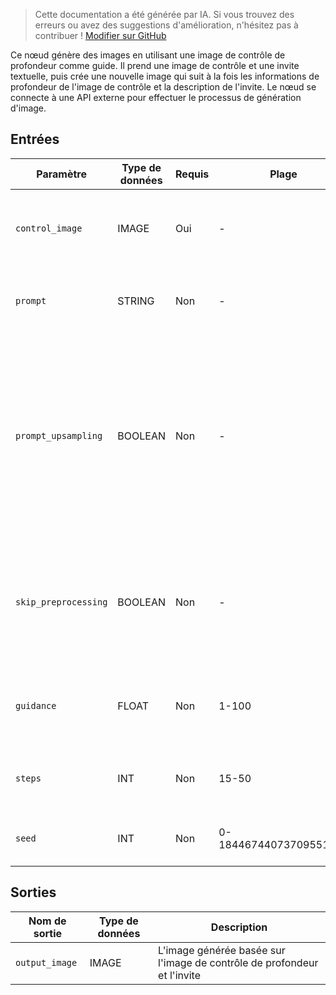 > Cette documentation a été générée par IA. Si vous trouvez des erreurs ou avez des suggestions d'amélioration, n'hésitez pas à contribuer ! [Modifier sur GitHub](https://github.com/Comfy-Org/embedded-docs/blob/main/comfyui_embedded_docs/docs/FluxProDepthNode/fr.md)

Ce nœud génère des images en utilisant une image de contrôle de profondeur comme guide. Il prend une image de contrôle et une invite textuelle, puis crée une nouvelle image qui suit à la fois les informations de profondeur de l'image de contrôle et la description de l'invite. Le nœud se connecte à une API externe pour effectuer le processus de génération d'image.

## Entrées

| Paramètre | Type de données | Requis | Plage | Description |
|-----------|-----------|----------|-------|-------------|
| `control_image` | IMAGE | Oui | - | L'image de contrôle de profondeur utilisée pour guider la génération d'image |
| `prompt` | STRING | Non | - | Invite pour la génération d'image (par défaut : chaîne vide) |
| `prompt_upsampling` | BOOLEAN | Non | - | Indique s'il faut effectuer un suréchantillonnage sur l'invite. Si actif, modifie automatiquement l'invite pour une génération plus créative, mais les résultats sont non déterministes (la même graine ne produira pas exactement le même résultat). (par défaut : False) |
| `skip_preprocessing` | BOOLEAN | Non | - | Indique s'il faut ignorer le prétraitement ; définir sur True si control_image est déjà traité pour la profondeur, False s'il s'agit d'une image brute. (par défaut : False) |
| `guidance` | FLOAT | Non | 1-100 | Intensité de guidage pour le processus de génération d'image (par défaut : 15) |
| `steps` | INT | Non | 15-50 | Nombre d'étapes pour le processus de génération d'image (par défaut : 50) |
| `seed` | INT | Non | 0-18446744073709551615 | La graine aléatoire utilisée pour créer le bruit. (par défaut : 0) |

## Sorties

| Nom de sortie | Type de données | Description |
|-------------|-----------|-------------|
| `output_image` | IMAGE | L'image générée basée sur l'image de contrôle de profondeur et l'invite |
